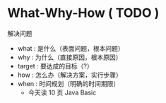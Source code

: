 # What-Why-How ( TODO )

解决问题

- what : 是什么（表面问题，根本问题）
- why : 为什么（直接原因，根本原因）
- target : 要达成的目标（?）
- how : 怎么办（解决方案，实行步骤）
- when : 时间规划（明确的时间期限）
    - 今天读 10 页 Java Basic

